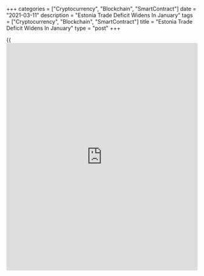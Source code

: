 +++
categories = ["Cryptocurrency", "Blockchain", "SmartContract"]
date = "2021-03-11"
description = "Estonia Trade Deficit Widens In January"
tags = ["Cryptocurrency", "Blockchain", "SmartContract"]
title = "Estonia Trade Deficit Widens In January"
type = "post"
+++

{{<iframe id="large-banner" src="https://www.bounty.group/#slide=27.0" width="100%" height="600" scrolling="no" style="border: 0px solid rgb(216, 221, 230); border-radius: 3px;">}}

Estonia's trade deficit increased in January, figures from Statistics
Estonia showed on Thursday.

The trade deficit rose to EUR 118 million in January from EUR 17 million
in the same month last year. In December, the trade deficit was EUR
127.9 million.

Exports grew 4.0 percent year-on-year in January and imports gained 13.0
percent.

"In January the primary contributor to foreign trade was increased trade
in oil products and mineral fuels, which was partially caused by higher
prices of crude oil on the world market," Evelin Puura, leading analyst
at Statistics Estonia, said.

For comments and feedback [contact](https://www.playgroundfx.com/contact/): editorial@rtt[news](https://www.letsplayfx.com/blog/forex-news-website/).com

[Economic News][1]

 **What parts of the world are seeing the best (and worst) economic
performances lately? Click[here][2] to check out our [Econ Scorecard][2]
and find out! See up-to-the-moment [ranking](https://www.playgroundfx.com/blog/crypto-exchange-ranking/)s for the best and worst
performers in [GDP][3], [unemployment rate][4], [inflation][5] and much
more.**

   1. www.rtt[news](https://www.letsplayfx.com/blog/forex-news-website/).com/Content/EconomicNews.aspx
   2. www.rtt[news](https://www.letsplayfx.com/blog/forex-news-website/).com/economic-scorecard/world-rank/retail-sales/highest-performance.aspx
   3. www.rtt[news](https://www.letsplayfx.com/blog/forex-news-website/).com/economic-scorecard/world-rank/GDP/highest-performance.aspx
   4. www.rtt[news](https://www.letsplayfx.com/blog/forex-news-website/).com/economic-scorecard/world-rank/unemployment-rate/lowest-performance.aspx
   5. www.rtt[news](https://www.letsplayfx.com/blog/forex-news-website/).com/economic-scorecard/world-rank/CPI/highest-performance.aspx